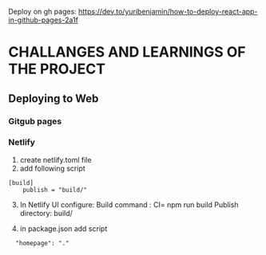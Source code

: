 <!-- @format -->

Deploy on gh pages:
https://dev.to/yuribenjamin/how-to-deploy-react-app-in-github-pages-2a1f

# CHALLANGES AND LEARNINGS OF THE PROJECT

## Deploying to Web

### Gitgub pages

### Netlify

1. create netlify.toml file
2. add following script

```
[build]
    publish = "build/"
```

3. In Netlify UI configure:
   Build command : CI= npm run build
   Publish directory: build/

4. in package.json add script

```
  "homepage": "."
```
